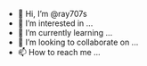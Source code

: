 - 👋 Hi, I’m @ray707s
- 👀 I’m interested in ...
- 🌱 I’m currently learning ...
- 💞️ I’m looking to collaborate on ...
- 📫 How to reach me ...

<!---
ray707s/ray707s is a ✨ special ✨ repository because its `README.md` (this file) appears on your GitHub profile.
You can click the Preview link to take a look at your changes.
--->
